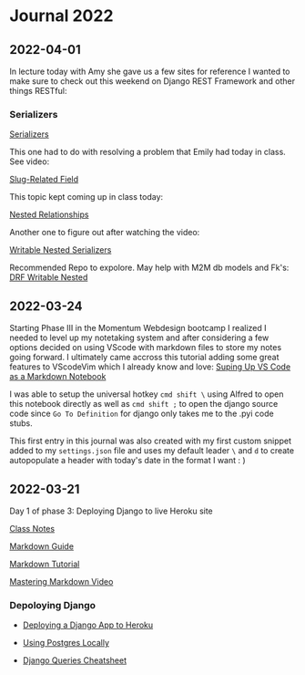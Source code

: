 # Journal 2022


## 2022-04-01 

In lecture today with Amy she gave us a few sites for reference I wanted to make sure to check out this weekend on Django REST Framework and other things RESTful:

### Serializers
[Serializers](https://testdriven.io/blog/drf-serializers/)

This one had to do with resolving a problem that Emily had today in class.  See video:

[Slug-Related Field](https://www.django-rest-framework.org/api-guide/relations/#slugrelatedfield)

This topic kept coming up in class today:

[Nested Relationships](https://www.django-rest-framework.org/api-guide/relations/#nested-relationships)

Another one to figure out after watching the video:

[Writable Nested Serializers](https://www.django-rest-framework.org/api-guide/relations/#writable-nested-serializers)

Recommended Repo to expolore.  May help with M2M db models and Fk's:
[DRF Writable Nested](https://github.com/beda-software/drf-writable-nested)

## 2022-03-24

Starting Phase III in the Momentum Webdesign bootcamp I realized I needed to level up my notetaking system and after considering a few options decided on using VScode with markdown files to store my notes going forward. I ultimately came accross this tutorial adding some great features to VScodeVim which I already know and love: [Suping Up VS Code as a Markdown Notebook](https://kortina.nyc/essays/suping-up-vs-code-as-a-markdown-notebook/)

I was able to setup the universal hotkey `cmd shift \` using Alfred to open this notebook directly as well as `cmd shift ;` to open the django source code since `Go To Definition` for django only takes me to the .pyi code stubs.

This first entry in this journal was also created with my first custom snippet added to my `settings.json` file and uses my default leader `\` and `d` to create autopopulate a header with today's date in the format I want : )


## 2022-03-21 

Day 1 of phase 3: Deploying Django to live Heroku site

[Class Notes](https://momentum-team-11.github.io/page2/)

[Markdown Guide](https://www.markdownguide.org/getting-started/)

[Markdown Tutorial](https://www.markdowntutorial.com/)

[Mastering Markdown Video](https://masteringmarkdown.com/)

### Depoloying Django

- [Deploying a Django App to Heroku](https://momentumlearn.notion.site/Deploying-a-Django-App-to-Heroku-81488333c03445539bfc7eb3c1691ed0)

- [Using Postgres Locally](https://momentumlearn.notion.site/Using-Postgres-Locally-6d24cd1ea8854eabb875023d6696fba9)

- [Django Queries Cheatsheet](https://github.com/Momentum-Team-11/notes/blob/main/django-queries.md)